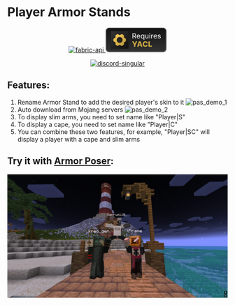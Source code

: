 
# Player Armor Stands
<p>
<center>
<a href="https://modrinth.com/mod/fabric-api">
<img alt="fabric-api" height="56" src="https://cdn.jsdelivr.net/npm/@intergrav/devins-badges@3/assets/cozy/requires/fabric-api_vector.svg">
</a>
<a href="https://modrinth.com/mod/yacl">
<img alt="fabric-api" height="56" src="https://raw.githubusercontent.com/Danrus1100/durability_visibility_options/refs/heads/dev/assets/YACL.svg">
</a>
</center>
</p>
<p><center><a href="https://discord.gg/sBpHZUBebQ"><img alt="discord-singular" height="40" src="https://cdn.jsdelivr.net/npm/@intergrav/devins-badges@3/assets/compact/social/discord-singular_vector.svg">
</a></center></p>

## Features:
1. Rename Armor Stand to add the desired player's skin to it
![pas_demo_1](assets/pas_demo_1.gif)
2. Auto download from Mojang servers
![pas_demo_2](assets/pas_demo_2.gif)
3. To display slim arms, you need to set name like "Player|S"
4. To display a cape, you need to set name like "Player|C"
5. You can combine these two features, for example, "Player|SC" will display a player with a cape and slim arms

## Try it with [Armor Poser](https://modrinth.com/mod/armor-poser):
![poses](assets/poses.png)